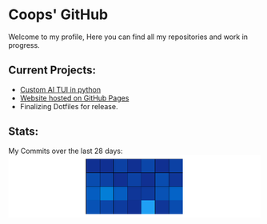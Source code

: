 # Coops' GitHub
Welcome to my profile, Here you can find all my repositories and work in progress. 

## Current Projects:
-  [Custom AI TUI in python](https://github.com/stcoops/enzo)
-  [Website hosted on GitHub Pages](https://stcoops.github.io/site)
-  Finalizing Dotfiles for release.

## Stats:
My Commits over the last 28 days:
![stcoops's GitHub stats](https://github.com/stcoops/HeatmapGenerator/blob/main/assets/heatmap.png)
